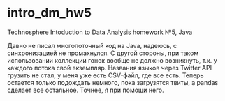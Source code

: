 # intro_dm_hw5
Technosphere Intoduction to Data Analysis homework №5, Java

Давно не писал многопоточный код на Java, надеюсь, с синхронизацией не промахнулся. С другой стороны, при таком использовании коллекции гонок вообще не должно возникнуть, т.к. у каждого потока свой экземпляр.
Названия языков через Twitter API грузить не стал, у меня уже есть CSV-файл, где все есть.
Теперь остается только подождать немного, пока загрузятся твиты, а pandas сделает все остальное. Точнее, я при помощи него.

